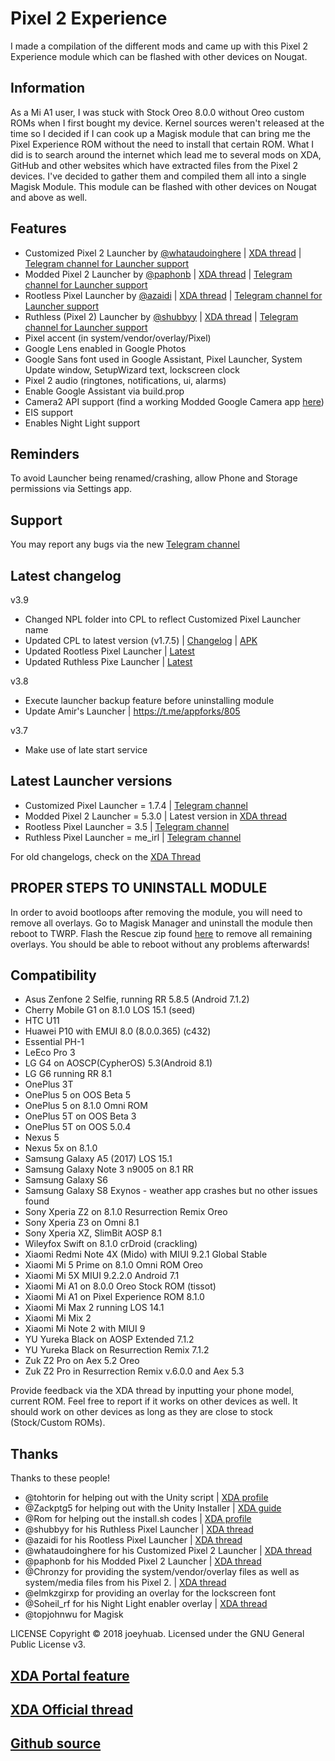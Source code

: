# Pixel 2 Experience
I made a compilation of the different mods and came up with this Pixel 2 Experience module which can be flashed with other devices on Nougat.

## Information
As a Mi A1 user, I was stuck with Stock Oreo 8.0.0 without Oreo custom ROMs when I first bought my device. Kernel sources weren't released at the time so I decided if I can cook up a Magisk module that can bring me the Pixel Experience ROM without the need to install that certain ROM. What I did is to search around the internet which lead me to several mods on XDA, GitHub and other websites which have extracted files from the Pixel 2 devices. I've decided to gather them and compiled them all into a single Magisk Module. This module can be flashed with other devices on Nougat and above as well.

## Features
- Customized Pixel 2 Launcher by [@whataudoinghere](https://forum.xda-developers.com/member.php?u=8880821) | [XDA thread](https://forum.xda-developers.com/android/apps-games/app-fork-aosp-version-launcher-3-t3746559) | [Telegram channel for Launcher support](https://t.me/CPL_discussion_group)
- Modded Pixel 2 Launcher by [@paphonb](https://forum.xda-developers.com/member.php?u=6018897) | [XDA thread](https://forum.xda-developers.com/android/apps-games/app-rootless-pixel-2-launcher-google-t3688393) | [Telegram channel for Launcher support](https://t.me/MPixelLauncher2)
- Rootless Pixel Launcher by [@azaidi](https://forum.xda-developers.com/member.php?u=3012129) | [XDA thread](https://forum.xda-developers.com/android/apps-games/launcher3-pixel-launcher-features-t3620972) | [Telegram channel for Launcher support](https://t.me/launcherthree)
- Ruthless (Pixel 2) Launcher by [@shubbyy](https://forum.xda-developers.com/member.php?u=6086799) | [XDA thread](https://forum.xda-developers.com/android/apps-games/app-ruthless-pixel-launcher-based-t3755903) | [Telegram channel for Launcher support](https://t.me/RPLauncher)
- Pixel accent (in system/vendor/overlay/Pixel)
- Google Lens enabled in Google Photos
- Google Sans font used in Google Assistant, Pixel Launcher, System Update window, SetupWizard text, lockscreen clock
- Pixel 2 audio (ringtones, notifications, ui, alarms)
- Enable Google Assistant via build.prop
- Camera2 API support (find a working Modded Google Camera app [here](https://www.celsoazevedo.com/files/android/google-camera/))
- EIS support
- Enables Night Light support

## Reminders
To avoid Launcher being renamed/crashing, allow Phone and Storage permissions via Settings app.

## Support
You may report any bugs via the new [Telegram channel](https://t.me/Pixel2Experience)

## Latest changelog
v3.9
- Changed NPL folder into CPL to reflect Customized Pixel Launcher name
- Updated CPL to latest version (v1.7.5) | [Changelog](https://t.me/CPL_update_channel/31) | [APK](https://t.me/CPL_update_channel/32)
- Updated Rootless Pixel Launcher | [Latest](https://t.me/appforks/806)
- Updated Ruthless Pixe Launcher | [Latest](https://t.me/ruthlaunch/200)

v3.8
- Execute launcher backup feature before uninstalling module
- Update Amir's Launcher | https://t.me/appforks/805

v3.7
- Make use of late start service

## Latest Launcher versions
- Customized Pixel Launcher = 1.7.4 | [Telegram channel](https://t.me/CPL_update_channel)
- Modded Pixel 2 Launcher = 5.3.0 | Latest version in [XDA thread](https://forum.xda-developers.com/android/apps-games/app-rootless-pixel-2-launcher-google-t3688393)
- Rootless Pixel Launcher = 3.5 | [Telegram channel](https://t.me/appforks)
- Ruthless Pixel Launcher = me_irl | [Telegram channel](https://t.me/ruthlaunch)

For old changelogs, check on the [XDA Thread](https://forum.xda-developers.com/apps/magisk/module-pixel-2-experience-t3757137/)

## PROPER STEPS TO UNINSTALL MODULE
In order to avoid bootloops after removing the module, you will need to remove all overlays. Go to Magisk Manager and uninstall the module then reboot to TWRP. Flash the Rescue zip found [here](https://drive.google.com/file/d/1iQ1FPdZElIqisCQPwJIIknnMh8UOwSjD/view?usp=drivesdk) to remove all remaining overlays. You should be able to reboot without any problems afterwards!

## Compatibility
- Asus Zenfone 2 Selfie, running RR 5.8.5 (Android 7.1.2)
- Cherry Mobile G1 on 8.1.0 LOS 15.1 (seed)
- HTC U11
- Huawei P10 with EMUI 8.0 (8.0.0.365) (c432) 
- Essential PH-1
- LeEco Pro 3
- LG G4 on AOSCP(CypherOS) 5.3(Android 8.1)
- LG G6 running RR 8.1
- OnePlus 3T
- OnePlus 5 on OOS Beta 5
- OnePlus 5 on 8.1.0 Omni ROM
- OnePlus 5T on OOS Beta 3
- OnePlus 5T on OOS 5.0.4
- Nexus 5
- Nexus 5x on 8.1.0
- Samsung Galaxy A5 (2017) LOS 15.1
- Samsung Galaxy Note 3 n9005 on 8.1 RR
- Samsung Galaxy S6
- Samsung Galaxy S8 Exynos - weather app crashes but no other issues found
- Sony Xperia Z2 on 8.1.0 Resurrection Remix Oreo
- Sony Xperia Z3 on Omni 8.1
- Sony Xperia XZ, SlimBit AOSP 8.1
- Wileyfox Swift on 8.1.0 crDroid (crackling)
- Xiaomi Redmi Note 4X (Mido) with MIUI 9.2.1 Global Stable
- Xiaomi Mi 5 Prime on 8.1.0 Omni ROM Oreo
- Xiaomi Mi 5X MIUI 9.2.2.0 Android 7.1
- Xiaomi Mi A1 on 8.0.0 Oreo Stock ROM (tissot)
- Xiaomi Mi A1 on Pixel Experience ROM 8.1.0
- Xiaomi Mi Max 2 running LOS 14.1
- Xiaomi Mi Mix 2
- Xiaomi Mi Note 2 with MIUI 9
- YU Yureka Black on AOSP Extended 7.1.2
- YU Yureka Black on Resurrection Remix 7.1.2
- Zuk Z2 Pro on Aex 5.2 Oreo
- Zuk Z2 Pro in Resurrection Remix v.6.0.0 and Aex 5.3

Provide feedback via the XDA thread by inputting your phone model, current ROM. Feel free to report if it works on other devices as well. It should work on other devices as long as they are close to stock (Stock/Custom ROMs).

## Thanks
Thanks to these people!
- @tohtorin for helping out with the Unity script | [XDA profile](https://forum.xda-developers.com/member.php?u=7547198)
- @Zackptg5 for helping out with the Unity Installer | [XDA guide](https://forum.xda-developers.com/android/software/guide-volume-key-selection-flashable-zip-t3773410)
- @Rom for helping out the install.sh codes | [XDA profile](https://forum.xda-developers.com/member.php?u=5332893)
- @shubbyy for his Ruthless Pixel Launcher | [XDA thread](https://forum.xda-developers.com/android/apps-games/app-ruthless-pixel-launcher-based-t3755903/)
- @azaidi for his Rootless Pixel Launcher | [XDA thread](https://forum.xda-developers.com/android/apps-games/launcher3-pixel-launcher-features-t3620972)
- @whataudoinghere for his Customized Pixel 2 Launcher | [XDA thread](https://forum.xda-developers.com/android/apps-games/app-fork-aosp-version-launcher-3-t3746559)
- @paphonb for his Modded Pixel 2 Launcher | [XDA thread](https://forum.xda-developers.com/android/apps-games/app-rootless-pixel-2-launcher-google-t3688393)
- @Chronzy for providing the system/vendor/overlay files as well as system/media files from his Pixel 2. | [XDA thread](https://forum.xda-developers.com/showpost.php?p=74267243&postcount=14) 
- @elmkzgirxp for providing an overlay for the lockscreen font
- @Soheil_rf for his Night Light enabler overlay | [XDA thread](https://forum.xda-developers.com/crossdevice-dev/sony-themes-apps/oreo-enable-night-light-tile-t3713021)
- @topjohnwu for Magisk

LICENSE
Copyright © 2018 joeyhuab. Licensed under the GNU General Public License v3.

## [XDA Portal feature](https://www.xda-developers.com/pixel-2-experience-magisk-module/)
## [XDA Official thread](https://forum.xda-developers.com/apps/magisk/module-pixel-2-experience-t3757137/)
## [Github source](https://github.com/joeyhuab/Pixel-2-Experience-Magisk/)
